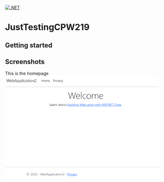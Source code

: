 [![.NET](https://github.com/JoeProgrammer88/JustTestingCPW219/actions/workflows/dotnet.yml/badge.svg)](https://github.com/JoeProgrammer88/JustTestingCPW219/actions/workflows/dotnet.yml)

# JustTestingCPW219

## Getting started

## Screenshots
This is the homepage
![HomePage Screenshot](Screenshots/WebHomePage.png "Home Page")
